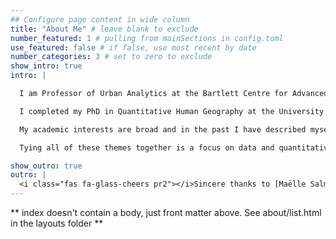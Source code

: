 ```yaml
---
## Configure page content in wide column
title: "About Me" # leave blank to exclude
number_featured: 1 # pulling from mainSections in config.toml
use_featured: false # if false, use most recent by date
number_categories: 3 # set to zero to exclude
show_intro: true
intro: |

  I am Professor of Urban Analytics at the Bartlett Centre for Advanced Spatial Analysis, University College London, where I have been based since 2010, first as a post-doc and then as a Lecturer and Senior Lecturer / Associate Professor. I became Professor in 2021. From 2018 and 2023 I was Head of Department and I am an Elected Fellow of the National Academy of Social Sciences as well as a Fellow of the Royal Geographical Society.

  I completed my PhD in Quantitative Human Geography at the University of Leeds in 2010 where I also graduated with a Masters in GIS and Human Geography in 2007. Prior to that I worked as a secondary school teacher following a PGCE at Homerton College, Cambridge, in 2002. My undergraduate degree was Geography at Lancaster University, graduating in 2001.

  My academic interests are broad and in the past I have described myself as a bit of a 'magpie', however, I have published on topics such as migration and residential mobility (and particularly modelling migration using spatial interaction models), housing, gentrification, geographies of beer and brewing, synthetic data and longitudinal analysis.

  Tying all of these themes together is a focus on data and quantitative methods and a passion for applied work which often finds a home in urban settings. 

show_outro: true
outro: |
  <i class="fas fa-glass-cheers pr2"></i>Sincere thanks to [Maëlle Salmon](https://masalmon.eu/) for her help naming this Hugo theme!
---
```


** index doesn't contain a body, just front matter above.
See about/list.html in the layouts folder **